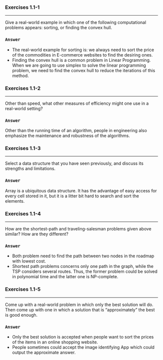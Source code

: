 ### Exercises 1.1-1
***
Give a real-world example in which one of the following computational problems appears: sorting, or finding the convex hull.

### `Answer`
* The real-world example for sorting is: we always need to sort the price of the commodities
in E-commerce websites to find the desiring ones.
* Finding the convex hull is a common problem in Linear Programming. When we are going to use simplex to solve the linear programming problem, we need to find the convex hull to reduce the iterations of this method.

### Exercises 1.1-2
***
Other than speed, what other measures of efficiency might one use in a real-world setting?

### `Answer`
Other than the running time of an algorithm, people in engineering also emphasize the maintenance and robustness of the algorithms.

### Exercises 1.1-3
***
Select a data structure that you have seen previously, and discuss its strengths and
limitations.

### `Answer`
Array is a ubiquitous data structure. It has the advantage of easy access for every cell stored in it, but it is a litter bit hard to search and sort the elements.

### Exercises 1.1-4
***
How are the shortest-path and traveling-salesman problems given above similar? How are they different?

### `Answer`
* Both problem need to find the path between two nodes in the roadmap with lowest cost.
* Shortest path problems concerns only one path in the graph, while the TSP considers several routes. Thus, the former problem could be solved in polynomial time and the latter one is NP-complete.

### Exercises 1.1-5
***
Come up with a real-world problem in which only the best solution will do. Then
come up with one in which a solution that is “approximately” the best is good
enough.

### `Answer`
* Only the best solution is accepted when people want to sort the prices of the items in an online shopping website.
* People sometimes could accept the image identifying App which could output the approximate answer. 
